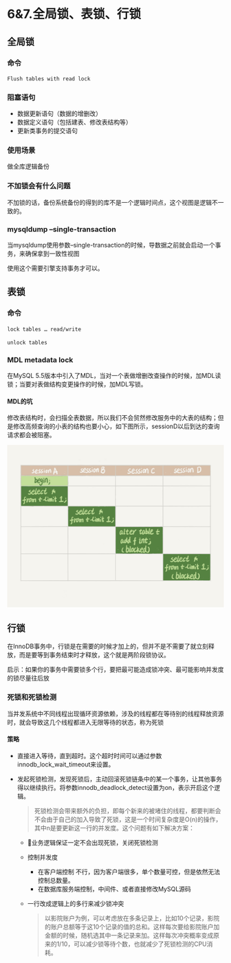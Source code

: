# 6&7.全局锁、表锁、行锁

## 全局锁

### 命令

`Flush tables with read lock`

### 阻塞语句

* 数据更新语句（数据的增删改）
* 数据定义语句（包括建表、修改表结构等）
* 更新类事务的提交语句

### 使用场景

做全库逻辑备份

### 不加锁会有什么问题

不加锁的话，备份系统备份的得到的库不是一个逻辑时间点，这个视图是逻辑不一致的。

### mysqldump –single-transaction

当mysqldump使用参数–single-transaction的时候，导数据之前就会启动一个事务，来确保拿到一致性视图

使用这个需要引擎支持事务才可以。

## 表锁

### 命令

 `lock tables … read/write`

`unlock tables`

### MDL metadata lock

在MySQL 5.5版本中引入了MDL，当对一个表做增删改查操作的时候，加MDL读锁；当要对表做结构变更操作的时候，加MDL写锁。

#### MDL的坑

修改表结构时，会扫描全表数据，所以我们不会贸然修改服务中的大表的结构；但是修改高频查询的小表的结构也要小心，如下图所示，sessionD以后到达的查询请求都会被阻塞。

![MDL问题](/images/MySQL/mdl-error.jpg)

## 行锁

在InnoDB事务中，行锁是在需要的时候才加上的，但并不是不需要了就立刻释放，而是要等到事务结束时才释放，这个就是两阶段锁协议。

启示：如果你的事务中需要锁多个行，要把最可能造成锁冲突、最可能影响并发度的锁尽量往后放

### 死锁和死锁检测

当并发系统中不同线程出现循环资源依赖，涉及的线程都在等待别的线程释放资源时，就会导致这几个线程都进入无限等待的状态，称为死锁

#### 策略

* 直接进入等待，直到超时。这个超时时间可以通过参数innodb_lock_wait_timeout来设置。

* 发起死锁检测，发现死锁后，主动回滚死锁链条中的某一个事务，让其他事务得以继续执行。将参数innodb_deadlock_detect设置为on，表示开启这个逻辑。

  > 死锁检测会带来额外的负担，即每个新来的被堵住的线程，都要判断会不会由于自己的加入导致了死锁，这是一个时间复杂度是O(n)的操作，其中n是要更新这一行的并发度。这个问题有如下解决方案：

  * 业务逻辑保证一定不会出现死锁，关闭死锁检测

  * 控制并发度

    * 在客户端控制  不行，因为客户端很多，单个数量可控，但是依然无法控制总数量。
    * 在数据库服务端控制，中间件、或者直接修改MySQL源码

  * 一行改成逻辑上的多行来减少锁冲突

    > 以影院账户为例，可以考虑放在多条记录上，比如10个记录，影院的账户总额等于这10个记录的值的总和。这样每次要给影院账户加金额的时候，随机选其中一条记录来加。这样每次冲突概率变成原来的1/10，可以减少锁等待个数，也就减少了死锁检测的CPU消耗。







